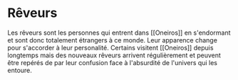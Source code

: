 # Rêveurs 
Les rêveurs sont les personnes qui entrent dans [[Oneiros]] en s'endormant et sont donc totalement étrangers à ce monde. Leur apparence change pour s'accorder à leur personalité. 
Certains visitent [[Oneiros]] depuis longtemps mais des nouveaux rêveurs arrivent régulièrement et peuvent être repérés de par leur confusion face à l'absurdité de l'univers qui les entoure.